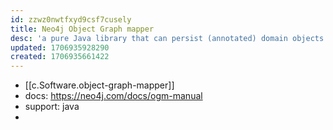 ```yaml
---
id: zzwz0nwtfxyd9csf7cusely
title: Neo4j Object Graph mapper
desc: 'a pure Java library that can persist (annotated) domain objects using Neo4j'
updated: 1706935928290
created: 1706935661422
---
```


- [[c.Software.object-graph-mapper]]
- docs: https://neo4j.com/docs/ogm-manual
- support: java
- 
